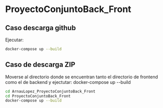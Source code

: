# ProyectoConjuntoBack_Front
## Caso descarga github
Ejecutar:
```bash
docker-compose up --build
```

## Caso de descarga ZIP
Moverse al directorio donde se encuentran tanto el directorio de frontend como el de backend y ejectutar:
docker-compose up --build
```bash
cd ArnauLopez_ProyectoConjuntoBack_Front
cd ProyectoConjuntoBack_Front
docker-compose up --build
```

